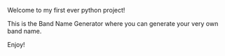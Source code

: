 Welcome to my first ever python project!

This is the Band Name Generator where you can generate your very own band name. 

Enjoy! 
